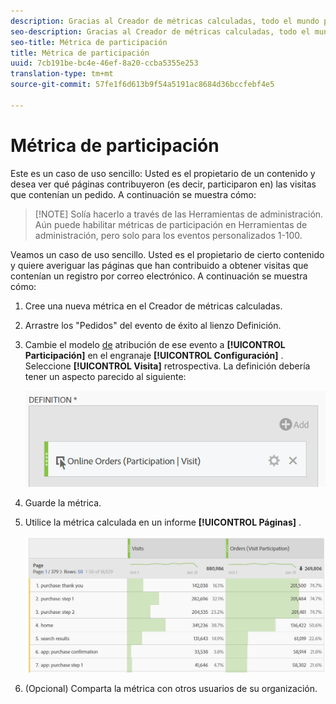 ```yaml
---
description: Gracias al Creador de métricas calculadas, todo el mundo puede crear una métrica de participación.
seo-description: Gracias al Creador de métricas calculadas, todo el mundo puede crear una métrica de participación.
seo-title: Métrica de participación
title: Métrica de participación
uuid: 7cb191be-bc4e-46ef-8a20-ccba5355e253
translation-type: tm+mt
source-git-commit: 57fe1f6d613b9f54a5191ac8684d36bccfebf4e5

---
```



# Métrica de participación

Este es un caso de uso sencillo: Usted es el propietario de un contenido y desea ver qué páginas contribuyeron (es decir, participaron en) las visitas que contenían un pedido. A continuación se muestra cómo:

> [!NOTE] Solía hacerlo a través de las Herramientas de administración. Aún puede habilitar métricas de participación en Herramientas de administración, pero solo para los eventos personalizados 1-100.

Veamos un caso de uso sencillo. Usted es el propietario de cierto contenido y quiere averiguar las páginas que han contribuido a obtener visitas que contenían un registro por correo electrónico. A continuación se muestra cómo:

1. Cree una nueva métrica en el Creador de métricas calculadas.
1. Arrastre los "Pedidos" del evento de éxito al lienzo Definición.
1. Cambie el modelo [de](/help/components/c-calcmetrics/c-workflow/cm-workflow/c-build-metrics/m-metric-type-alloc.md) atribución de ese evento a **[!UICONTROL Participación]** en el engranaje **[!UICONTROL Configuración]** . Seleccione **[!UICONTROL Visita]** retrospectiva. La definición debería tener un aspecto parecido al siguiente:

   ![](assets/participation.png)

1. Guarde la métrica.
1. Utilice la métrica calculada en un informe **[!UICONTROL Páginas]** .

   ![](assets/participation-pages.png)

1. (Opcional) Comparta la métrica con otros usuarios de su organización.

